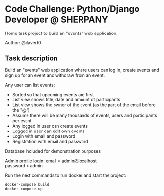 # Code Challenge: Python/Django Developer @ SHERPANY

Home task project to build an "events" web application.

Author: @davert0

<h2>Task description</h2>
Build an "events" web application where users can log in, create events and sign up for an event and withdraw from an event.

Any user can list events:
<ul>

<li> Sorted so that upcoming events are first </li>
 
<li> List view shows title, date and amount of participants </li>
 
<li> List view shows the owner of the event (as the part of the email before the "@") </li>
 
<li> Assume there will be many thousands of events, users and participants per event </li>
 
<li> Any logged in user can create events </li>
 
<li> Logged in user can edit own events </li>
 
<li> Login with email and password </li>
 
<li> Registration with email and password </li>
</ul>

Database included for demonstration purposes

<p>Admin profile login:
email = admin@localhost <br>
password = admin </p>

Run the next commands to run docker and start the project:

    docker-compose build
    docker-compose up
